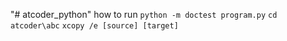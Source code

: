 "# atcoder_python" 
how to run
`python -m doctest program.py`
`cd atcoder\abc`
`xcopy /e [source] [target]`
